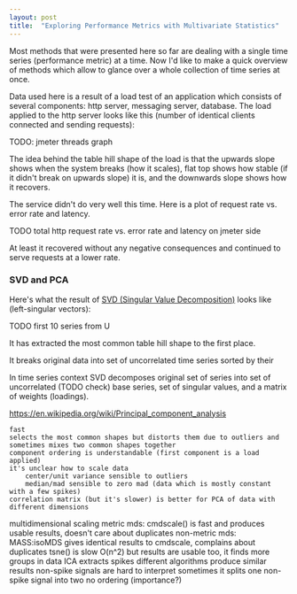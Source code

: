 ```yaml
---
layout: post
title:  "Exploring Performance Metrics with Multivariate Statistics"
---
```


Most methods that were presented here so far are dealing with a single time series (performance metric) at a time. Now I'd like to make a quick overview of methods which allow to glance over a whole collection of time series at once.

Data used here is a result of a load test of an application which consists of several components: http server, messaging server, database. The load applied to the http server looks like this (number of identical clients connected and sending requests):

TODO: jmeter threads graph

The idea behind the table hill shape of the load is that the upwards slope shows when the system breaks (how it scales), flat top shows how stable (if it didn't break on upwards slope) it is, and the downwards slope shows how it recovers.

The service didn't do very well this time. Here is a plot of request rate vs. error rate and latency.

TODO total http request rate vs. error rate and latency on jmeter side

At least it recovered without any negative consequences and continued to serve requests at a lower rate.


### SVD and PCA

Here's what the result of [SVD (Singular Value Decomposition)](https://en.wikipedia.org/wiki/Singular_value_decomposition) looks like (left-singular vectors):

TODO first 10 series from U

It has extracted the most common table hill shape to the first place.


It breaks original data into set of uncorrelated time series sorted by their 


In time series context SVD decomposes original set of series into set of uncorrelated (TODO check) base series, set of singular values, and a matrix of weights (loadings).

https://en.wikipedia.org/wiki/Principal_component_analysis

    fast 
    selects the most common shapes but distorts them due to outliers and sometimes mixes two common shapes together
    component ordering is understandable (first component is a load applied)
    it's unclear how to scale data
        center/unit variance sensible to outliers
        median/mad sensible to zero mad (data which is mostly constant with a few spikes)
    correlation matrix (but it's slower) is better for PCA of data with different dimensions
multidimensional scaling
    metric mds: cmdscale() is fast and produces usable results, doesn't care about duplicates
    non-metric mds: MASS:isoMDS gives identical results to cmdscale, complains about duplicates
tsne() is slow O(n^2) but results are usable too, it finds more groups in data
ICA
    extracts spikes
    different algorithms produce similar results
    non-spike signals are hard to interpret
    sometimes it splits one non-spike signal into two
    no ordering (importance?)
